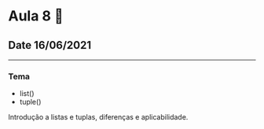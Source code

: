 # Aula 8 :book:
## Date 16/06/2021
---
### Tema
 - list()
 - tuple()

Introdução a listas e tuplas, diferenças e aplicabilidade.
